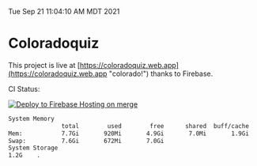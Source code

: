 Tue Sep 21 11:04:10 AM MDT 2021

# Coloradoquiz


This project is live at [https://coloradoquiz.web.app](https://coloradoquiz.web.app "colorado!") thanks to Firebase.

CI Status: 

[![Deploy to Firebase Hosting on merge](https://github.com/teamkushal/coloradoquiz/actions/workflows/firebase-hosting-merge.yml/badge.svg)](https://github.com/teamkushal/coloradoquiz/actions/workflows/firebase-hosting-merge.yml)

```bash
System Memory
               total        used        free      shared  buff/cache   available
Mem:           7.7Gi       920Mi       4.9Gi       7.0Mi       1.9Gi       6.5Gi
Swap:          7.6Gi       672Mi       7.0Gi
System Storage
1.2G	.
```
```bash
